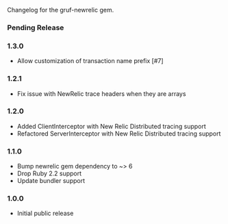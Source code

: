 Changelog for the gruf-newrelic gem.

### Pending Release

### 1.3.0

- Allow customization of transaction name prefix [#7]

### 1.2.1

- Fix issue with NewRelic trace headers when they are arrays 

### 1.2.0

- Added ClientInterceptor with New Relic Distributed tracing support
- Refactored ServerInterceptor with New Relic Distributed tracing support

### 1.1.0

- Bump newrelic gem dependency to ~> 6
- Drop Ruby 2.2 support
- Update bundler support

### 1.0.0

- Initial public release
